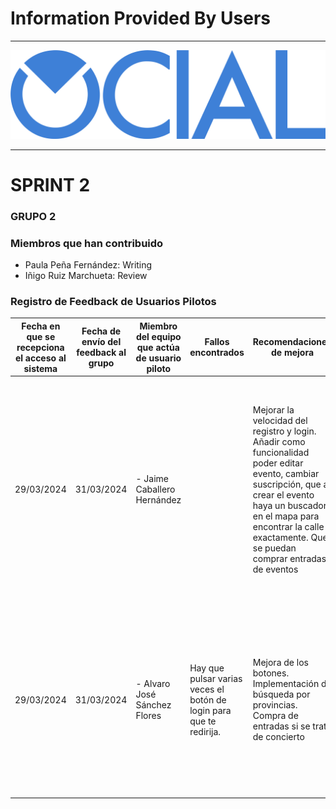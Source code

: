 # Information Provided By Users
---

<MDXLayout>
  <img src="https://github.com/ispp-2324-ocial/KB/blob/main/assets/Texto_Ocial.png?raw=true" alt="Texto_Ocial" className="img-centered img-custom-height" />
</MDXLayout>

---

# SPRINT 2

### GRUPO 2

### Miembros que han contribuido

- Paula Peña Fernández: Writing
- Iñigo Ruiz Marchueta: Review


### Registro de Feedback de Usuarios Pilotos

| Fecha en que se recepciona el acceso al sistema | Fecha de envío del feedback al grupo | Miembro del equipo que actúa de usuario piloto | Fallos encontrados | Recomendaciones de mejora | Otros comentarios |
|------------------------------------------------|----------------------------------------|-----------------------------------------------|---------------------|--------------------------|-------------------|
| 29/03/2024                                     | 31/03/2024                             | - Jaime Caballero Hernández                  |                     | Mejorar la velocidad del registro y login. Añadir como funcionalidad poder editar evento, cambiar suscripción, que al crear el evento haya un buscador en el mapa para encontrar la calle exactamente. Que se puedan comprar entradas de eventos  |      Aplicación muy lenta. Mejorable la experiencia del usuario. Se diferencia de otras aplicaciones. No recomendaría la aplicación. Muy fácil la interacción con el mapa y la creación de eventos. Piensa que ayudaría al negocio a obtener más público.|                 
| 29/03/2024                                     | 31/03/2024                             | - Alvaro José Sánchez Flores                |            Hay que pulsar varias veces el botón de login para que te redirija. | Mejora de los botones. Implementación de búsqueda por provincias. Compra de entradas si se trata de concierto         |        Aplicación poco cómoda, lenta. No se diferencia de otras aplicaciones. Tal vez la recomendaría. Fácil la interacción con el mapa y la creación de eventos. Piensa que ayudaría al negocio a obtener más público.                  |   

